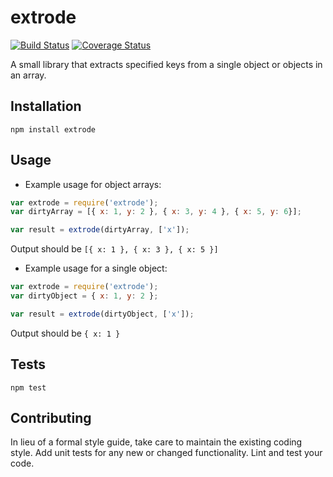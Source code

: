 extrode
=======
[![Build Status](https://travis-ci.org/okan/extrode.svg?branch=master)](https://travis-ci.org/okan/extrode) [![Coverage Status](https://coveralls.io/repos/github/okan/extrode/badge.svg?branch=master)](https://coveralls.io/github/okan/extrode?branch=master)

A small library that extracts specified keys from a single object or objects in an array.

## Installation

  `npm install extrode`

## Usage

- Example usage for object arrays:

```javascript
var extrode = require('extrode');
var dirtyArray = [{ x: 1, y: 2 }, { x: 3, y: 4 }, { x: 5, y: 6}];

var result = extrode(dirtyArray, ['x']);
```
  
  Output should be `[{ x: 1 }, { x: 3 }, { x: 5 }]`
  
- Example usage for a single object:
  
```javascript
var extrode = require('extrode');
var dirtyObject = { x: 1, y: 2 };

var result = extrode(dirtyObject, ['x']);
```
  
  Output should be `{ x: 1 }`


## Tests

  `npm test`

## Contributing

In lieu of a formal style guide, take care to maintain the existing coding style. Add unit tests for any new or changed functionality. Lint and test your code.